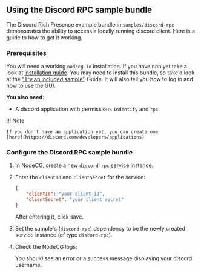 ## Using the Discord RPC sample bundle

The Discord Rich Presence example bundle in `samples/discord-rpc` demonstrates
the ability to access a locally running discord client. Here is a guide to how
to get it working.

### Prerequisites

You will need a working `nodecg-io` installation. If you have non yet take a
look at [installation guide](../getting_started/install.md). You may need to
install this bundle, so take a look at the
[“Try an included sample”](../getting_started/try_example_bundle.md)-Guide. It
will also tell you how to log in and how to use the GUI.

**You also need:**

-   A discord application with permissions `indentify` and `rpc`

!!! Note

    If you don't have an application yet, you can create one
    [here](https://discord.com/developers/applications)

### Configure the Discord RPC sample bundle

1. In NodeCG, create a new `discord-rpc` service instance.
2. Enter the `clientId` and `clientSecret` for the service:

    ```json
    {
        "clientId": "your client id",
        "clientSecret": "your client secret"
    }
    ```

    After entering it, click save.

3. Set the sample's (`discord-rpc`) dependency to be the newly created service
   instance (of type `discord-rpc`).
4. Check the NodeCG logs:

    You should see an error or a success message displaying your discord
    username.
